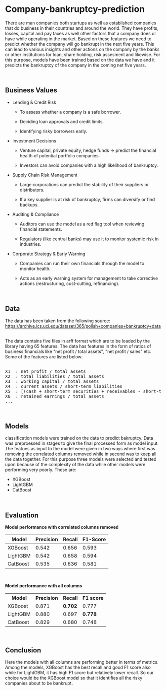# Company-bankruptcy-prediction

There are man companies both startups as well as established companies that do business in their countries and around the world. They have profits, losses, capital and pay taxes as well other factors that a company does or have while operating in the market. Based on these features we need to predict whether the company will go bankrupt in the next five years. This can lead to various insights and other actions on the company by the banks or other institutions for loan, share holding, risk assesment and likewise. For this purpose, models have been trained based on the data we have and it predicts the bankruptcy of the company in the coming net five years.

<br>

## Business Values

- Lending & Credit Risk

    - To assess whether a company is a safe borrower.

    - Deciding loan approvals and credit limits.

    - Identifying risky borrowers early.

- Investment Decisions

    - Venture capital, private equity, hedge funds → predict the financial health of potential portfolio companies.

    - Investors can avoid companies with a high likelihood of bankruptcy.


- Supply Chain Risk Management

    - Large corporations can predict the stability of their suppliers or distributors.

    - If a key supplier is at risk of bankruptcy, firms can diversify or find backups.


- Auditing & Compliance

    - Auditors can use the model as a red flag tool when reviewing financial statements.

     - Regulators (like central banks) may use it to monitor systemic risk in industries.

- Corporate Strategy & Early Warning

     - Companies can run their own financials through the model to monitor health.

     - Acts as an early warning system for management to take corrective actions (restructuring, cost-cutting, refinancing).

<br>

## Data

The data has been taken from the following source:<br>
https://archive.ics.uci.edu/dataset/365/polish+companies+bankruptcy+data

<br>
The data contains five files in arff format which are to be loaded by the library having 65 features. The data has features in the form of ratios of business financials like "net profit / total assets", "net profit / sales" etc. Some of the features are listed below:<br><br>

<pre>
X1	: net profit / total assets
X2	: total liabilities / total assets
X3	: working capital / total assets
X4	: current assets / short-term liabilities
X5	: [(cash + short-term securities + receivables - short-term liabilities) / (operating expenses - depreciation)] * 365
X6	: retained earnings / total assets
...
</pre>

<br>


## Models

classification models were trained on the data to predict bakruptcy. Data was preproessed in stages to give the final processed form as model input. The featues as input to the model were given in two ways where first was removing the correlated columns removed while in second was to keep all the data together. For this purpose three models were selected and tested upon because of the complexity of the data while other models were performing very poorly. These are:
- XGBoost
- LightGBM
- CatBoost

<br>

## Evaluation

**Model performance with correlated columns removed**

|Model|Precision|Recall|F1-Score|
|-----|---------|------|--------|
|XGBoost| 0.542 | 0.656 | 0.593 |
|LightGBM | 0.542 | 0.658 | 0.594 |
| CatBoost | 0.535 | 0.636 | 0.581 |

<br>

**Model performance with all columns**



<table>

<tr>
<th>Model</th>
<th>Precision</th>
<th>Recall</th>
<th>F1 score</th>
</tr>

<tr>
<td>XGBoost</td>
<td>0.871</td>
<td><b>0.702</b></td>
<td>0.777</td>
</tr>

<tr>
<td>LightGBM</td>
<td>0.880</td>
<td>0.697</td>
<td><b>0.778</b></td>
</tr>

<tr>
<td>CatBoost</td>
<td>0.829</td>
<td>0.680</td>
<td>0.748</td>
</tr>

</table>

<br>

##  Conclusion

Here the models with all columns are performing better in terms of metrics. Among the models, XGBoost has the best recall and good F1 score also while for LightGBM, it has high F1 score but relatively lower recall. So our choice would be the XGBoost model so that it identifies all the risky companies about to be bankrupt.